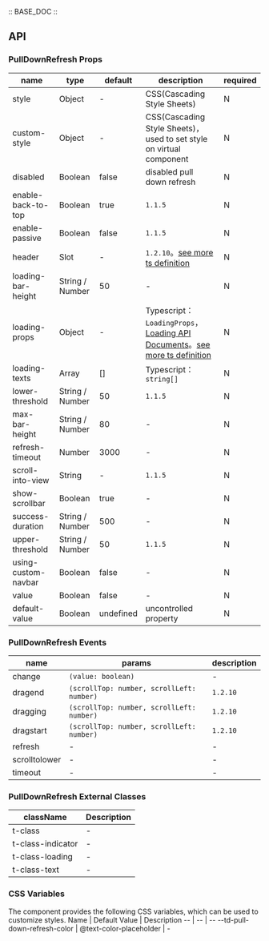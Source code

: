 :: BASE_DOC ::

## API

### PullDownRefresh Props

name | type | default | description | required
-- | -- | -- | -- | --
style | Object | - | CSS(Cascading Style Sheets) | N
custom-style | Object | - | CSS(Cascading Style Sheets)，used to set style on virtual component | N
disabled | Boolean | false | disabled pull down refresh | N
enable-back-to-top | Boolean | true | `1.1.5` | N
enable-passive | Boolean | false | `1.1.5` | N
header | Slot | - | `1.2.10`。[see more ts definition](https://github.com/Tencent/tdesign-miniprogram/blob/develop/src/common/common.ts) | N
loading-bar-height | String / Number | 50 | \- | N
loading-props | Object | - | Typescript：`LoadingProps`，[Loading API Documents](./loading?tab=api)。[see more ts definition](https://github.com/Tencent/tdesign-miniprogram/tree/develop/src/pull-down-refresh/type.ts) | N
loading-texts | Array | [] | Typescript：`string[]` | N
lower-threshold | String / Number | 50 | `1.1.5` | N
max-bar-height | String / Number | 80 | \- | N
refresh-timeout | Number | 3000 | \- | N
scroll-into-view | String | - | `1.1.5` | N
show-scrollbar | Boolean | true | \- | N
success-duration | String / Number | 500 | \- | N
upper-threshold | String / Number | 50 | `1.1.5` | N
using-custom-navbar | Boolean | false | \- | N
value | Boolean | false | \- | N
default-value | Boolean | undefined | uncontrolled property | N

### PullDownRefresh Events

name | params | description
-- | -- | --
change | `(value: boolean)` | \-
dragend | `(scrollTop: number, scrollLeft: number)` | `1.2.10`
dragging | `(scrollTop: number, scrollLeft: number)` | `1.2.10`
dragstart | `(scrollTop: number, scrollLeft: number)` | `1.2.10`
refresh | \- | \-
scrolltolower | \- | \-
timeout | \- | \-

### PullDownRefresh External Classes

className | Description
-- | --
t-class | \-
t-class-indicator | \-
t-class-loading | \-
t-class-text | \-

### CSS Variables

The component provides the following CSS variables, which can be used to customize styles.
Name | Default Value | Description 
-- | -- | --
--td-pull-down-refresh-color | @text-color-placeholder | - 
